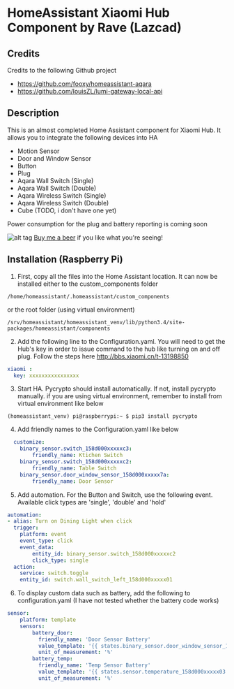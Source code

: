 # HomeAssistant Xiaomi Hub Component by Rave (Lazcad)

Credits
---------------
Credits to the following Github project
- https://github.com/fooxy/homeassistant-aqara
- https://github.com/louisZL/lumi-gateway-local-api

Description
---------------
This is an almost completed Home Assistant component for Xiaomi Hub. It allows you to integrate the following devices into HA

- Motion Sensor
- Door and Window Sensor
- Button
- Plug
- Aqara Wall Switch (Single)
- Aqara Wall Switch (Double)
- Aqara Wireless Switch (Single)
- Aqara Wireless Switch (Double)
- Cube (TODO, i don't have one yet)

Power consumption for the plug and battery reporting is coming soon

![alt tag](http://lazcad.com/content/images/beer.png)
[Buy me a beer](https://www.paypal.com/cgi-bin/webscr?cmd=_s-xclick&hosted_button_id=R3P4SPQ7LHXMN)  if you like what you're seeing!

Installation (Raspberry Pi)
---------------------------

1. First, copy all the files into the Home Assistant location. It can now be installed either to the custom_components folder 
```
/home/homeassistant/.homeassistant/custom_components
```
or the root folder (using virtual environment)
```
/srv/homeassistant/homeassistant_venv/lib/python3.4/site-packages/homeassistant/components
```

2. Add the following line to the Configuration.yaml. You will need to get the Hub's key in order to issue command to the hub like turning on and off plug. Follow the steps here http://bbs.xiaomi.cn/t-13198850

  ```yaml
  xiaomi :
    key: xxxxxxxxxxxxxxxx
  ```
3. Start HA. Pycrypto should install automatically. If not, install pycrypto manually. if you are using virtual environment, remember to install from virtual environment like below
```
(homeassistant_venv) pi@raspberrypi:~ $ pip3 install pycrypto
```

4. Add friendly names to the Configuration.yaml like below
  ```yaml
    customize:
      binary_sensor.switch_158d000xxxxxc3:
          friendly_name: Ktichen Switch
      binary_sensor.switch_158d000xxxxxc2:
          friendly_name: Table Switch
      binary_sensor.door_window_sensor_158d000xxxxx7a:
          friendly_name: Door Sensor
  ```
        
5. Add automation. For the Button and Switch, use the following event. Available click types are 'single', 'double' and 'hold'
  ```yaml
  automation:
  - alias: Turn on Dining Light when click
    trigger:
      platform: event
      event_type: click
      event_data:
          entity_id: binary_sensor.switch_158d000xxxxxc2
          click_type: single
    action:
      service: switch.toggle
      entity_id: switch.wall_switch_left_158d000xxxxx01
  ```
6. To display custom data such as battery, add the following to configuration.yaml (I have not tested whether the battery code works)
```yaml
sensor:
    platform: template
    sensors:
        battery_door:
          friendly_name: 'Door Sensor Battery'
          value_template: '{{ states.binary_sensor.door_window_sensor_158d000xxxxx0a.attributes.battery_level }}'
          unit_of_measurement: '%'
        battery_temp:
          friendly_name: 'Temp Sensor Battery'
          value_template: '{{ states.sensor.temperature_158d000xxxxx03.attributes.battery_level }}'
          unit_of_measurement: '%'
```
